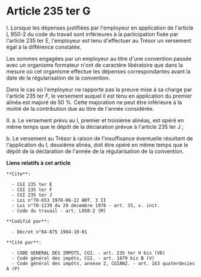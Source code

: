 # Article 235 ter G

I. Lorsque les dépenses justifiées par l'employeur en application de l'article L 950-2 du code du travail sont inférieures à
la participation fixée par l'article 235 ter E, l'employeur est tenu d'effectuer au Trésor un versement égal à la différence
constatée.

Les sommes engagées par un employeur au titre d'une convention passée avec un organisme formateur n'ont de caractère
libératoire que dans la mesure où cet organisme effectue les dépenses correspondantes avant la date de la régularisation de
la convention.

Dans le cas où l'employeur ne rapporte pas la preuve mise à sa charge par l'article 235 ter F, le versement auquel il est
tenu en application du premier alinéa est majoré de 50 %. Cette majoration ne peut être inférieure à la moitié de la
contribution due au titre de l'année considérée.

II. a. Le versement prévu au I, premier et troisième alinéas, est opéré en même temps que le dépôt de la déclaration prévue à
l'article 235 ter J ;

b. Le versement au Trésor à raison de l'insuffisance éventuelle résultant de l'application du I, deuxième alinéa, doit être
opéré en même temps que le dépôt de la déclaration de l'année de la régularisation de la convention.

**Liens relatifs à cet article**

	**Cite**:

	  - CGI 235 ter E
	  - CGI 235 ter F
	  - CGI 235 ter J
	  - Loi n°78-653 1978-06-22 ART. 3 II
	  - Loi n°78-1239 du 29 décembre 1978 - art. 33, v. init.
	  - Code du travail - art. L950-2 (M)

	**Codifié par**:

	  - Décret n°84-875 1984-10-01

	**Cité par**:

	  - CODE GENERAL DES IMPOTS, CGI. - art. 235 ter H bis (VD)
	  - Code général des impôts, CGI. - art. 1679 bis B (V)
	  - Code général des impôts, annexe 2, CGIAN2. - art. 163 quaterdecies A (P)
